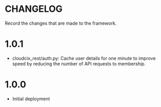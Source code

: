 # CHANGELOG
Record the changes that are made to the framework.

# 1.0.1
- cloudcix_rest/auth.py: Cache user details for one minute to improve speed by reducing the number of API requests to membership.

# 1.0.0
- Initial deployment

